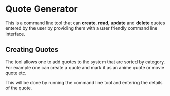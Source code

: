 # Quote Generator

This is a command line tool that can **create**, **read**, **update** and **delete** quotes entered by the user by providing them with a user friendly command line interface.

## Creating Quotes

The tool allows one to add quotes to the system that are sorted by category. For example one can create a quote and mark it as an anime quote or movie quote etc.

This will be done by running the command line tool and entering the details of the quote.